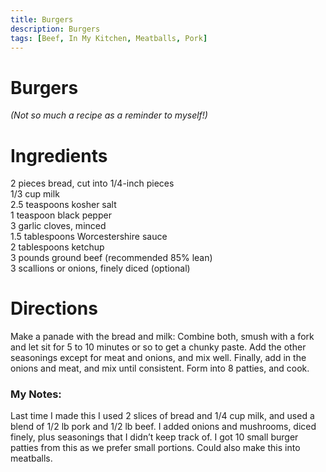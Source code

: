 ```yaml
---
title: Burgers
description: Burgers
tags: [Beef, In My Kitchen, Meatballs, Pork]
---
```


# Burgers
*(Not so much a recipe as a reminder to myself!)*

# Ingredients
2 pieces bread, cut into 1/4-inch pieces  
1/3 cup milk  
2.5 teaspoons kosher salt  
1 teaspoon black pepper  
3 garlic cloves, minced  
1.5 tablespoons Worcestershire sauce  
2 tablespoons ketchup  
3 pounds ground beef (recommended 85% lean)  
3 scallions or onions, finely diced (optional)

# Directions
Make a panade with the bread and milk: Combine both, smush with a fork and let sit for 5 to 10 minutes or so to get a chunky paste.
Add the other seasonings except for meat and onions, and mix well. Finally, add in the onions and meat, and mix until consistent. Form into 8 patties, and cook.

### My Notes:
Last time I made this I used 2 slices of bread and 1/4 cup milk, and used a blend of 1/2 lb pork and 1/2 lb beef. I added onions and mushrooms, diced finely, plus seasonings that I didn’t keep track of. I got 10 small burger patties from this as we prefer small portions. Could also make this into meatballs.
